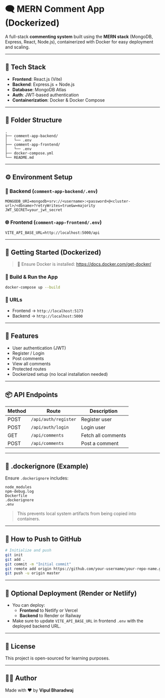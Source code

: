 # 🗨️ MERN Comment App (Dockerized)

A full-stack **commenting system** built using the **MERN stack** (MongoDB, Express, React, Node.js), containerized with Docker for easy deployment and scaling.

---

## 🔧 Tech Stack

- **Frontend**: React.js (Vite)
- **Backend**: Express.js + Node.js
- **Database**: MongoDB Atlas
- **Auth**: JWT-based authentication
- **Containerization**: Docker & Docker Compose

---

## 📁 Folder Structure

```
.
├── comment-app-backend/
│   └── .env
├── comment-app-frontend/
│   └── .env
├── docker-compose.yml
└── README.md
```

---

## ⚙️ Environment Setup

### 🔐 Backend (`comment-app-backend/.env`)

```env
MONGODB_URI=mongodb+srv://<username>:<password>@<cluster-url>/<dbname>?retryWrites=true&w=majority
JWT_SECRET=your_jwt_secret
```

### 🌐 Frontend (`comment-app-frontend/.env`)

```env
VITE_API_BASE_URL=http://localhost:5000/api
```

---

## 🚀 Getting Started (Dockerized)

> 🐳 Ensure Docker is installed: https://docs.docker.com/get-docker/

### 🔨 Build & Run the App

```bash
docker-compose up --build
```

### 📍 URLs

- Frontend → `http://localhost:5173`
- Backend  → `http://localhost:5000`

---

## 🔐 Features

- User authentication (JWT)
- Register / Login
- Post comments
- View all comments
- Protected routes
- Dockerized setup (no local installation needed)

---

## 📦 API Endpoints

| Method | Route                | Description        |
|--------|----------------------|--------------------|
| POST   | `/api/auth/register` | Register user      |
| POST   | `/api/auth/login`    | Login user         |
| GET    | `/api/comments`      | Fetch all comments |
| POST   | `/api/comments`      | Post a comment     |

---

## 🧼 .dockerignore (Example)

Ensure `.dockerignore` includes:

```
node_modules
npm-debug.log
Dockerfile
.dockerignore
.env
```

> This prevents local system artifacts from being copied into containers.

---

## 🐙 How to Push to GitHub

```bash
# Initialize and push
git init
git add .
git commit -m "Initial commit"
git remote add origin https://github.com/your-username/your-repo-name.git
git push -u origin master
```

---

## 📌 Optional Deployment (Render or Netlify)

- You can deploy:
  - **Frontend** to Netlify or Vercel
  - **Backend** to Render or Railway
- Make sure to update `VITE_API_BASE_URL` in frontend `.env` with the deployed backend URL.

---

## 📝 License

This project is open-sourced for learning purposes.

---

## 🙋‍♂️ Author

Made with ❤️ by **Vipul Bharadwaj**
